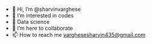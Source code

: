 - 👋 Hi, I’m @sharvinvarghese
- 👀 I’m interested in codes
- 🌱 Data science
- 💞️ I’m here to collaborate 
- 📫 How to reach me varghesesharvin435@gmail.com

<!---
sharvinvarghese/sharvinvarghese is a ✨ special ✨ repository because its `README.md` (this file) appears on your GitHub profile.
You can click the Preview link to take a look at your changes.
--->
